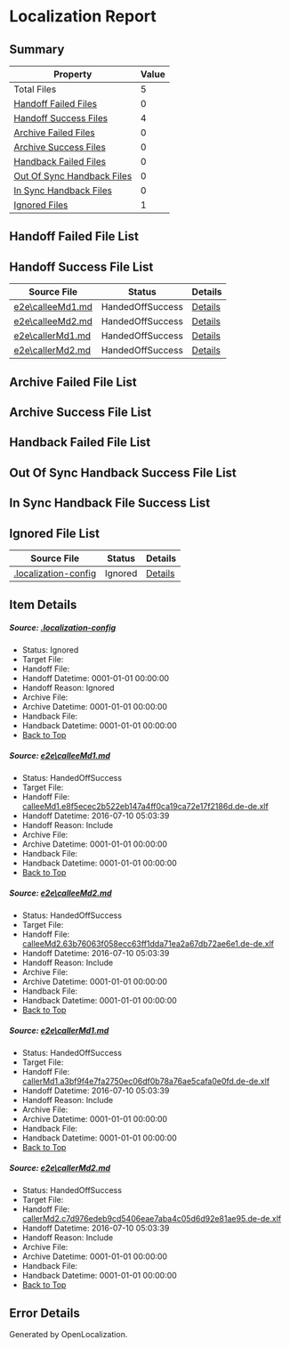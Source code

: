 # <a name='report-top'></a> Localization Report

## Summary
 Property | Value 
 -------- | ----- 
 Total Files | 5
[ Handoff Failed Files ](#handoff-failed-list)| 0
[ Handoff Success Files ](#handoff-success-list)| 4
[ Archive Failed Files ](#archive-failed-list)| 0
[ Archive Success Files ](#archive-success-list)| 0
[ Handback Failed Files ](#handback-failed-list)| 0
[ Out Of Sync Handback Files ](#outofsync-handback-success-list)| 0
[ In Sync Handback Files ](#insync-handback-success-list)| 0
[ Ignored Files ](#ignored-list)| 1

## <a name='handoff-failed-list'></a> Handoff Failed File List

## <a name='handoff-success-list'></a> Handoff Success File List
 Source File | Status | Details 
 ----------- | ------ | ------- 
 [e2e\calleeMd1.md](https://github.com/OpenLocalizationTestOrg/oltest/blob/9c258ca73408830cb4e9cc3c5208e6e3e6f279c8/e2e/calleeMd1.md) | HandedOffSuccess | [Details](#3d696c86fc954e7e2181aff1ca4c5069509035641)
 [e2e\calleeMd2.md](https://github.com/OpenLocalizationTestOrg/oltest/blob/9c258ca73408830cb4e9cc3c5208e6e3e6f279c8/e2e/calleeMd2.md) | HandedOffSuccess | [Details](#e0082a249f0d2dc27055ba08f9b983f82524db7a2)
 [e2e\callerMd1.md](https://github.com/OpenLocalizationTestOrg/oltest/blob/9c258ca73408830cb4e9cc3c5208e6e3e6f279c8/e2e/callerMd1.md) | HandedOffSuccess | [Details](#a4a955f005800a353e56a39653f08c665c0e0fed3)
 [e2e\callerMd2.md](https://github.com/OpenLocalizationTestOrg/oltest/blob/9c258ca73408830cb4e9cc3c5208e6e3e6f279c8/e2e/callerMd2.md) | HandedOffSuccess | [Details](#d515342cc7c4caf42bbf4219e03b1c49bcce50a04)

## <a name='archive-failed-list'></a> Archive Failed File List

## <a name='archive-success-list'></a> Archive Success File List

## <a name='handback-failed-list'></a> Handback Failed File List

## <a name='outofsync-handback-success-list'></a> Out Of Sync Handback Success File List

## <a name='insync-handback-success-list'></a> In Sync Handback File Success List

## <a name='ignored-list'></a> Ignored File List
 Source File | Status | Details 
 ----------- | ------ | ------- 
 [.localization-config](https://github.com/OpenLocalizationTestOrg/oltest/blob/9c258ca73408830cb4e9cc3c5208e6e3e6f279c8/.localization-config) | Ignored | [Details](#3d4f252ac210baf56311d7e97dcc2db10974dbd20)

## Item Details
##### <a name='3d4f252ac210baf56311d7e97dcc2db10974dbd20'></a> Source: [.localization-config](https://github.com/OpenLocalizationTestOrg/oltest/blob/9c258ca73408830cb4e9cc3c5208e6e3e6f279c8/.localization-config)
* Status: Ignored
* Target File: 
* Handoff File: 
* Handoff Datetime: 0001-01-01 00:00:00
* Handoff Reason: Ignored
* Archive File: 
* Archive Datetime: 0001-01-01 00:00:00
* Handback File: 
* Handback Datetime: 0001-01-01 00:00:00
* [Back to Top](#report-top)

##### <a name='3d696c86fc954e7e2181aff1ca4c5069509035641'></a> Source: [e2e\calleeMd1.md](https://github.com/OpenLocalizationTestOrg/oltest/blob/9c258ca73408830cb4e9cc3c5208e6e3e6f279c8/e2e/calleeMd1.md)
* Status: HandedOffSuccess
* Target File: 
* Handoff File: [calleeMd1.e8f5ecec2b522eb147a4ff0ca19ca72e17f2186d.de-de.xlf](https://github.com/OpenLocalizationTestOrg/olhandoff-e2e/blob/a19c213fae8bac3da213e2f291e8a73a8a6b3c91/ol-handoff/OpenLocalizationTestOrg/oltest-dede-fly/ci/ht/calleeMd1.e8f5ecec2b522eb147a4ff0ca19ca72e17f2186d.de-de.xlf)
* Handoff Datetime: 2016-07-10 05:03:39
* Handoff Reason: Include
* Archive File: 
* Archive Datetime: 0001-01-01 00:00:00
* Handback File: 
* Handback Datetime: 0001-01-01 00:00:00
* [Back to Top](#report-top)

##### <a name='e0082a249f0d2dc27055ba08f9b983f82524db7a2'></a> Source: [e2e\calleeMd2.md](https://github.com/OpenLocalizationTestOrg/oltest/blob/9c258ca73408830cb4e9cc3c5208e6e3e6f279c8/e2e/calleeMd2.md)
* Status: HandedOffSuccess
* Target File: 
* Handoff File: [calleeMd2.63b76063f058ecc63ff1dda71ea2a67db72ae6e1.de-de.xlf](https://github.com/OpenLocalizationTestOrg/olhandoff-e2e/blob/a19c213fae8bac3da213e2f291e8a73a8a6b3c91/ol-handoff/OpenLocalizationTestOrg/oltest-dede-fly/ci/ht/calleeMd2.63b76063f058ecc63ff1dda71ea2a67db72ae6e1.de-de.xlf)
* Handoff Datetime: 2016-07-10 05:03:39
* Handoff Reason: Include
* Archive File: 
* Archive Datetime: 0001-01-01 00:00:00
* Handback File: 
* Handback Datetime: 0001-01-01 00:00:00
* [Back to Top](#report-top)

##### <a name='a4a955f005800a353e56a39653f08c665c0e0fed3'></a> Source: [e2e\callerMd1.md](https://github.com/OpenLocalizationTestOrg/oltest/blob/9c258ca73408830cb4e9cc3c5208e6e3e6f279c8/e2e/callerMd1.md)
* Status: HandedOffSuccess
* Target File: 
* Handoff File: [callerMd1.a3bf9f4e7fa2750ec06df0b78a76ae5cafa0e0fd.de-de.xlf](https://github.com/OpenLocalizationTestOrg/olhandoff-e2e/blob/a19c213fae8bac3da213e2f291e8a73a8a6b3c91/ol-handoff/OpenLocalizationTestOrg/oltest-dede-fly/ci/ht/callerMd1.a3bf9f4e7fa2750ec06df0b78a76ae5cafa0e0fd.de-de.xlf)
* Handoff Datetime: 2016-07-10 05:03:39
* Handoff Reason: Include
* Archive File: 
* Archive Datetime: 0001-01-01 00:00:00
* Handback File: 
* Handback Datetime: 0001-01-01 00:00:00
* [Back to Top](#report-top)

##### <a name='d515342cc7c4caf42bbf4219e03b1c49bcce50a04'></a> Source: [e2e\callerMd2.md](https://github.com/OpenLocalizationTestOrg/oltest/blob/9c258ca73408830cb4e9cc3c5208e6e3e6f279c8/e2e/callerMd2.md)
* Status: HandedOffSuccess
* Target File: 
* Handoff File: [callerMd2.c7d976edeb9cd5406eae7aba4c05d6d92e81ae95.de-de.xlf](https://github.com/OpenLocalizationTestOrg/olhandoff-e2e/blob/a19c213fae8bac3da213e2f291e8a73a8a6b3c91/ol-handoff/OpenLocalizationTestOrg/oltest-dede-fly/ci/ht/callerMd2.c7d976edeb9cd5406eae7aba4c05d6d92e81ae95.de-de.xlf)
* Handoff Datetime: 2016-07-10 05:03:39
* Handoff Reason: Include
* Archive File: 
* Archive Datetime: 0001-01-01 00:00:00
* Handback File: 
* Handback Datetime: 0001-01-01 00:00:00
* [Back to Top](#report-top)


## Error Details

Generated by OpenLocalization.
